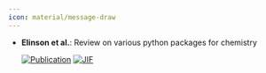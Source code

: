 ```yaml
---
icon: material/message-draw
---
```





- **Elinson et al.**: Review on various python packages for chemistry  

    [![Publication](https://img.shields.io/badge/Publication-Citations:1-blue?style=for-the-badge&logo=bookstack)](https://doi.org/10.1007/s11030-024-10889-7) 
    [![JIF](https://img.shields.io/badge/Impact_Factor-3.90-purple?style=for-the-badge&logo=academia)](https://doi.org/10.1007/s11030-024-10889-7)


